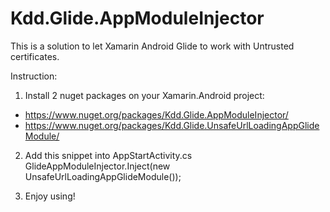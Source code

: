 # Kdd.Glide.AppModuleInjector

This is a solution to let Xamarin Android Glide to work with Untrusted certificates.

Instruction:
1. Install 2 nuget packages on your Xamarin.Android project:
- https://www.nuget.org/packages/Kdd.Glide.AppModuleInjector/
- https://www.nuget.org/packages/Kdd.Glide.UnsafeUrlLoadingAppGlideModule/

2. Add this snippet into AppStartActivity.cs
  GlideAppModuleInjector.Inject(new UnsafeUrlLoadingAppGlideModule());
  
3. Enjoy using!

